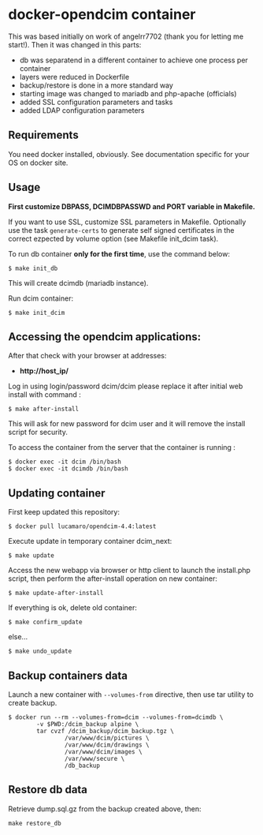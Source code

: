 # docker-opendcim container

This was based initially on work of angelrr7702 (thank you for letting me start!). Then it was changed in this parts:

- db was separatend in a different container to achieve one process per container
- layers were reduced in Dockerfile
- backup/restore is done in a more standard way
- starting image was changed to mariadb and php-apache (officials)
- added SSL configuration parameters and tasks
- added LDAP configuration parameters

## Requirements

You need docker installed, obviously. See documentation specific for your OS on docker site.


## Usage

**First customize DBPASS, DCIMDBPASSWD and PORT variable in Makefile.**

If you want to use SSL, customize SSL parameters in Makefile. Optionally use 
the task `generate-certs` to generate self signed certificates in the correct 
ezpected by volume option (see Makefile init_dcim task).

To run db container **only for the first time**,  use the command below:

    $ make init_db

This will create dcimdb (mariadb instance).

Run dcim container:

    $ make init_dcim

## Accessing the opendcim applications:

After that check with your browser at addresses:

  - **http://host_ip/**

Log in using login/password dcim/dcim  please replace it after initial web install with command :

    $ make after-install
    
This will ask for new password for dcim user and it will remove the install script for security.

To access the container from the server that the container is running :

    $ docker exec -it dcim /bin/bash
    $ docker exec -it dcimdb /bin/bash


## Updating container

First keep updated this repository:

    $ docker pull lucamaro/opendcim-4.4:latest
    
Execute update in temporary container dcim_next:

    $ make update

Access the new webapp via browser or http client to launch the install.php script, 
then perform the after-install operation on new container:

    $ make update-after-install
    
If everything is ok, delete old container:

    $ make confirm_update

else...

    $ make undo_update

## Backup containers data

Launch a new container with ``--volumes-from`` directive, then use tar utility to create backup.

    $ docker run --rm --volumes-from=dcim --volumes-from=dcimdb \
			-v $PWD:/dcim_backup alpine \
			tar cvzf /dcim_backup/dcim_backup.tgz \
					/var/www/dcim/pictures \
					/var/www/dcim/drawings \
					/var/www/dcim/images \
					/var/www/secure \
					/db_backup

## Restore db data

Retrieve dump.sql.gz from the backup created above, then:

	make restore_db
	
